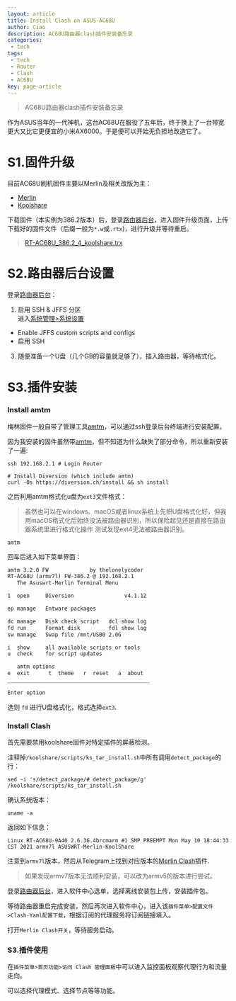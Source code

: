 ```yaml
---
layout: article
title: Install Clash on ASUS-AC68U
author: Ciao
description: AC68U路由器clash插件安装备忘录
categories:
 - tech
tags:
 - tech
 - Router
 - Clash
 - AC68U
key: page-article
---
```

> AC68U路由器clash插件安装备忘录

作为ASUS当年的一代神机，这台AC68U在服役了五年后，终于换上了一台带宽更大又比它更便宜的小米AX6000。于是便可以开始无负担地改造它了。

# S1.固件升级

目前AC68U刷机固件主要以Merlin及相关改版为主：

- [Merlin](https://www.asuswrt-merlin.net/download)
- [Koolshare](https://firmware.koolshare.cn)

下载固件（本实例为386.2版本）后，登录[路由器后台](192.168.2.1)，进入固件升级页面，上传下载好的固件文件（后缀一般为`*.w`或`.rtx`)，进行升级并等待重启。
> [RT-AC68U_386.2_4_koolshare.trx](https://firmware.koolshare.cn/Koolshare_RMerl_New_Gen_386/RT-AC68U/)

# S2.路由器后台设置

登录[路由器后台](192.168.2.1)：

1. 启用 SSH & JFFS 分区  
进入[系统管理>系统设置](http://192.168.2.1/Advanced_System_Content.asp)
  - Enable JFFS custom scripts and configs
  - 启用 SSH
3. 随便准备一个U盘（几个GB的容量就足够了），插入路由器，等待格式化。

# S3.插件安装

### Install amtm

梅林固件一般自带了管理工具[amtm](https://diversion.ch/amtm.html)，可以通过ssh登录后台终端进行安装配置。

因为我安装的固件虽然带[amtm](https://diversion.ch/amtm.html)，但不知道为什么缺失了部分命令，所以重新安装了一遍:

```shell
ssh 192.168.2.1 # Login Router

# Install Diversion (which include amtm)
curl -Os https://diversion.ch/install && sh install
```

之后利用amtm格式化u盘为`ext3`文件格式：
> 虽然也可以在windows、macOS或者linux系统上先把U盘格式化好，但我用macOS格式化后始终没法被路由器识别，所以保险起见还是直接在路由器系统里进行格式化操作
> 测试发现ext4无法被路由器识别。

```shell
amtm
```
回车后进入如下菜单界面：
```markdown
amtm 3.2.0 FW             by thelonelycoder
RT-AC68U (armv7l) FW-386.2 @ 192.168.2.1
   The Asuswrt-Merlin Terminal Menu

1  open     Diversion                v4.1.12

ep manage   Entware packages

dc manage   Disk check script   dcl show log
fd run      Format disk         fdl show log
sw manage   Swap file /mnt/USB0 2.0G

i  show     all available scripts or tools
u  check    for script updates

   amtm options
e  exit      t  theme   r  reset   a  about
_____________________________________________

Enter option
```
选则 `fd` 进行U盘格式化，格式选择`ext3`.

### Install Clash

首先需要禁用koolshare固件对特定插件的屏蔽检测。

注释掉`/koolshare/scripts/ks_tar_install.sh`中所有调用`detect_package`的行：

```shell
sed -i 's/detect_package/# detect_package/g' /koolshare/scripts/ks_tar_install.sh
```

确认系统版本：
```shell
uname -a
```
返回如下信息：
```
Linux RT-AC68U-9A40 2.6.36.4brcmarm #1 SMP PREEMPT Mon May 10 18:44:33 CST 2021 armv7l ASUSWRT-Merlin-KoolShare
```
注意到`armv7l`版本，然后从Telegram上找到对应版本的[Merlin Clash](https://t.me/s/merlinclashcat)插件.
> 如果发现armv7版本无法顺利安装，可以改为armv5的版本进行尝试。

登录[路由器后台](192.168.2.1)，进入软件中心选单，选择离线安装包上传，安装插件包。

等待路由器重启完成安装，然后再次进入软件中心，进入该`插件菜单>配置文件>Clash-Yaml配置下载`，根据订阅的代理服务将订阅链接填入。

打开`Merlin Clash开关`，等待服务启动。

### S3.插件使用
在`插件菜单>首页功能>访问 Clash 管理面板`中可以进入监控面板观察代理行为和流量走向。

可以选择代理模式、选择节点等等功能。
